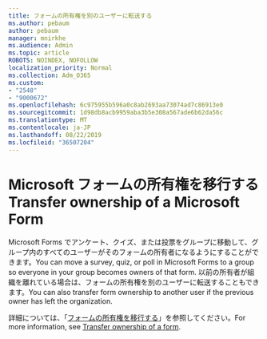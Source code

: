 ```yaml
---
title: フォームの所有権を別のユーザーに転送する
ms.author: pebaum
author: pebaum
manager: mnirkhe
ms.audience: Admin
ms.topic: article
ROBOTS: NOINDEX, NOFOLLOW
localization_priority: Normal
ms.collection: Adm_O365
ms.custom:
- "2548"
- "9000672"
ms.openlocfilehash: 6c975955b596a0c8ab2693aa73074ad7c86913e0
ms.sourcegitcommit: 1d98db8acb9959aba3b5e308a567ade6b62da56c
ms.translationtype: MT
ms.contentlocale: ja-JP
ms.lasthandoff: 08/22/2019
ms.locfileid: "36507204"
---
```

# <a name="transfer-ownership-of-a-microsoft-form"></a><span data-ttu-id="eaa58-102">Microsoft フォームの所有権を移行する</span><span class="sxs-lookup"><span data-stu-id="eaa58-102">Transfer ownership of a Microsoft Form</span></span>

<span data-ttu-id="eaa58-103">Microsoft Forms でアンケート、クイズ、または投票をグループに移動して、グループ内のすべてのユーザーがそのフォームの所有者になるようにすることができます。</span><span class="sxs-lookup"><span data-stu-id="eaa58-103">You can move a survey, quiz, or poll in Microsoft Forms to a group so everyone in your group becomes owners of that form.</span></span> <span data-ttu-id="eaa58-104">以前の所有者が組織を離れている場合は、フォームの所有権を別のユーザーに転送することもできます。</span><span class="sxs-lookup"><span data-stu-id="eaa58-104">You can also transfer form ownership to another user if the previous owner has left the organization.</span></span>

<span data-ttu-id="eaa58-105">詳細については、「[フォームの所有権を移行する](https://support.office.com/article/Transfer-ownership-of-a-form-921a6361-a4e5-44ea-bce9-c4ed63aa54b4)」を参照してください。</span><span class="sxs-lookup"><span data-stu-id="eaa58-105">For more information, see [Transfer ownership of a form](https://support.office.com/article/Transfer-ownership-of-a-form-921a6361-a4e5-44ea-bce9-c4ed63aa54b4).</span></span>